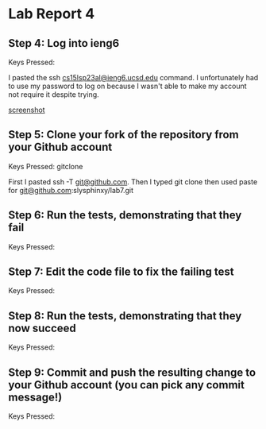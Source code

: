# Lab Report 4

## Step 4: Log into ieng6
Keys Pressed: <Cmd-v><enter><my password><enter>

I pasted the ssh cs15lsp23al@ieng6.ucsd.edu command. 
I unfortunately had to use my password to log on because I wasn't able to 
make my account not require it despite trying.
  
[screenshot](logln.png)

## Step 5: Clone your fork of the repository from your Github account
Keys Pressed: <Cmd-v>git<space>clone<Cmd-v>

First I pasted ssh -T git@github.com. Then I typed git clone then used paste for git@github.com:slysphinxy/lab7.git

## Step 6: Run the tests, demonstrating that they fail
Keys Pressed:


## Step 7: Edit the code file to fix the failing test
Keys Pressed:


## Step 8: Run the tests, demonstrating that they now succeed
Keys Pressed:


## Step 9: Commit and push the resulting change to your Github account (you can pick any commit message!)
Keys Pressed:
